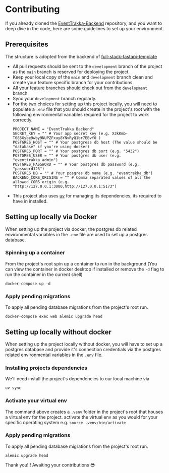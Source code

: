 # Contributing

If you already cloned the [EventTrakka-Backend](https://github.com/OSCA-Ado-Ekiti/EventTrakka-Backend) repository, and 
you want to deep dive in the code, here are some guidelines to set up your environment.

## Prerequisites

The structure is adopted from the backend of [full-stack-fastapi-template](https://github.com/fastapi/full-stack-fastapi-template)

- All pull requests should be sent to the `development` branch of the project as the `main` branch is reserved for 
deploying the project.
- Keep your local copy of the `main` and `development` branch clean and create your feature specific branch for your
  contributions.
- All your feature branches should check out from the `development` branch.
- Sync your `development` branch regularly.
- For the two choices for setting up this project locally, you will need to populate a `.env` file that you should create
in the project's root with the following environmental variables required for the project to work correctly.
    ```dotenv
    PROJECT_NAME = "EventTrakka Backend"
    SECRET_KEY = "" # Your app secret key (e.g. X3kKmb-T085Gybe9wby9NUPZFxuy8YNvRyQ1br7EBvY0 )
    POSTGRES_HOST = "" # Your postgress db host (The value should be "database" if you're using docker)
    POSTGRES_PORT = "" # Your postgres db port (e.g. "5432")
    POSTGRES_USER = "" # Your postgres db user (e.g. "eventtrakka_admin")
    POSTGRES_PASSWORD = "" # Your postgres db password (e.g. "password123")
    POSTGRES_DB = "" # Your posgres db name (e.g. "eventrakka_db")
    BACKEND_CORS_ORIGINS = "" # Comma separated values of all the allowed CORS origin (e.g. "http://127.0.0.1:3000,http://127.0.0.1:5173")
    ```
- This project also uses [uv](https://docs.astral.sh/uv/) for managing its dependencies, its required to have in installed.

## Setting up locally via Docker

When setting up the project via docker, the postgres db related environmental variables in the `.env` file are used to
set up a postgres database.

### Spinning up a container

From the project's root spin up a container to run in the background (You can view the container in docker desktop if
installed or remove the `-d` flag to run the container in the current shell)

```commandline
docker-compose up -d
```

### Apply pending migrations

To apply all pending database migrations from the project's root run.

```commandline
docker-compose exec web alemic upgrade head
```


## Setting up locally without docker

When setting up the project locally without docker, you will have to set up a postgres database and provide it's 
connection credentials via the postgres related environmental variables in the `.env` file.

### Installing projects dependencies

We'll need install the project's dependencies to our local machine via

```commandline
uv sync
```

### Activate your virtual env

The command above creates a `.venv` folder in the project's root that houses a virtual env for the project. activate the
virtual env as you would for your specific operating system e.g. `source .venv/bin/activate`

### Apply pending migrations

To apply all pending database migrations from the project's root run.

```commandline
alemic upgrade head
```

Thank you!!! Awaiting your contributions 😎